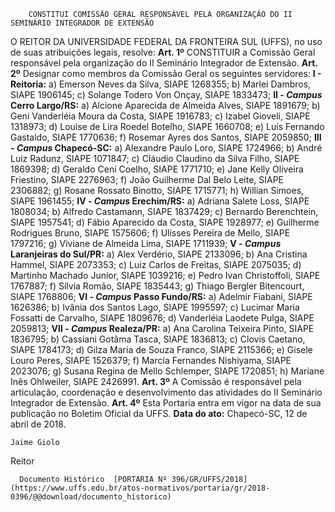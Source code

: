         CONSTITUI COMISSÃO GERAL RESPONSÁVEL PELA ORGANIZAÇÃO DO II SEMINÁRIO INTEGRADOR DE EXTENSÃO  

 O REITOR DA UNIVERSIDADE FEDERAL DA FRONTEIRA SUL (UFFS), no uso de suas atribuições legais, resolve:   **Art. 1º** CONSTITUIR a Comissão Geral responsável pela organização do II Seminário Integrador de Extensão.   **Art. 2º** Designar como membros da Comissão Geral os seguintes servidores: **I - Reitoria:**  a) Emerson Neves da Silva, SIAPE 1268355; b) Marlei Dambros, SIAPE 1906145; c) Solange Todero Von Onçay, SIAPE 1833473; **II - *Campus* Cerro Largo/RS:**  a) Alcione Aparecida de Almeida Alves, SIAPE 1891679; b) Geni Vanderléia Moura da Costa, SIAPE 1916783; c) Izabel Gioveli, SIAPE 1318973; d) Louise de Lira Roedel Botelho, SIAPE 1660708; e) Luís Fernando Gastaldo, SIAPE 1770636; f) Rosemar Ayres dos Santos, SIAPE 2059850; **III - *Campus* Chapecó-SC:**  a) Alexandre Paulo Loro, SIAPE 1724966; b) André Luiz Radunz, SIAPE 1071847; c) Cláudio Claudino da Silva Filho, SIAPE 1869398; d) Geraldo Ceni Coelho, SIAPE 1771710; e) Jane Kelly Oliveira Friestino, SIAPE 2276963; f) João Guilherme Dal Belo Leite, SIAPE 2306882; g) Rosane Rossato Binotto, SIAPE 1715771; h) Willian Simoes, SIAPE 1961455; **IV - *Campus* Erechim/RS:**  a) Adriana Salete Loss, SIAPE 1808034; b) Alfredo Castamann, SIAPE 1837429; c) Bernardo Berenchtein, SIAPE 1957541; d) Fábio Aparecido da Costa, SIAPE 1928977; e) Guilherme Rodrigues Bruno, SIAPE 1575606; f) Ulisses Pereira de Mello, SIAPE 1797216; g) Viviane de Almeida Lima, SIAPE 1711939; **V - *Campus* Laranjeiras do Sul/PR:**  a) Alex Verdério, SIAPE 2133096; b) Ana Cristina Hammel, SIAPE 2073353; c) Luiz Carlos de Freitas, SIAPE 2075035; d) Martinho Machado Junior, SIAPE 1039216; e) Pedro Ivan Christoffoli, SIAPE 1767887; f) Sílvia Romão, SIAPE 1835443; g) Thiago Bergler Bitencourt, SIAPE 1768806; **VI - *Campus* Passo Fundo/RS:**  a) Adelmir Fiabani, SIAPE 1626386; b) Ivânia dos Santos Lago, SIAPE 1995597; c) Lucimar Maria Fossatti de Carvalho, SIAPE 1809676; d) Vanderléia Laodete Pulga, SIAPE 2059813; **VII - *Campus* Realeza/PR:**  a) Ana Carolina Teixeira Pinto, SIAPE 1836795; b) Cassiani Gotâma Tasca, SIAPE 1836813; c) Clovis Caetano, SIAPE 1784173; d) Gilza Maria de Souza Franco, SIAPE 2115366; e) Gisele Louro Peres, SIAPE 1526379; f) Marcia Fernandes Nishiyama, SIAPE 2023076; g) Susana Regina de Mello Schlemper, SIAPE 1720851; h) Mariane Inês Ohlweiler, SIAPE 2426991.   **Art. 3º** A Comissão é responsável pela articulação, coordenação e desenvolvimento das atividades do II Seminário Integrador de Extensão.   **Art. 4º** Esta Portaria entra em vigor na data de sua publicação no Boletim Oficial da UFFS.      **Data do ato:** Chapecó-SC, 12 de abril de 2018.   
 

    Jaime Giolo   
 Reitor 

      Documento Histórico  [PORTARIA Nº 396/GR/UFFS/2018](https://www.uffs.edu.br/atos-normativos/portaria/gr/2018-0396/@@download/documento_historico)     
      